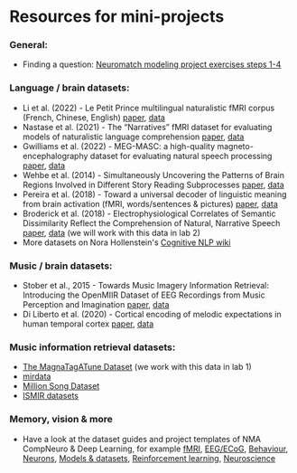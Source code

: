 # Resources for mini-projects

### General:
- Finding a question: [Neuromatch modeling project exercises steps 1-4](https://compneuro.neuromatch.io/projects/modelingsteps/ModelingSteps_1through4.html)

### Language / brain datasets:
- Li et al. (2022) - Le Petit Prince multilingual naturalistic fMRI corpus (French, Chinese, English) [paper](https://doi.org/10.1038/s41597-022-01625-7), [data](https://doi.org/10.18112/openneuro.ds003643.v1.0.3)
- Nastase et al. (2021) - The “Narratives” fMRI dataset for evaluating models of naturalistic language comprehension [paper](https://doi.org/10.1038/s41597-021-01033-3), [data](https://datasets.datalad.org/?dir=/labs/hasson/narratives)
- Gwilliams et al. (2022) - MEG-MASC: a high-quality magneto-encephalography dataset for evaluating natural speech processing [paper](https://doi.org/10.48550/arXiv.2208.11488), [data](https://osf.io/ag3kj/)
- Wehbe et al. (2014) - Simultaneously Uncovering the Patterns of Brain Regions Involved in Different Story Reading Subprocesses [paper](https://doi.org/10.1371/journal.pone.0112575), [data](http://www.cs.cmu.edu/~fmri/plosone/)
- Pereira et al. (2018) - Toward a universal decoder of linguistic meaning from brain activation (fMRI, words/sentences & pictures) [paper](https://doi.org/10.1038/s41467-018-03068-4), [data](https://osf.io/crwz7)
- Broderick et al. (2018) - Electrophysiological Correlates of Semantic Dissimilarity Reflect the Comprehension of Natural, Narrative Speech [paper](https://doi.org/10.1016/j.cub.2018.01.080), [data](https://datadryad.org/stash/dataset/doi:10.5061/dryad.070jc) (we will work with this data in lab 2)
- More datasets on Nora Hollenstein's [Cognitive NLP wiki](https://github.com/norahollenstein/cognitiveNLP-dataCollection/wiki/)

### Music / brain datasets:
- Stober et al., 2015 - Towards Music Imagery Information Retrieval: Introducing the OpenMIIR Dataset of EEG Recordings from Music Perception and Imagination [paper](https://archives.ismir.net/ismir2015/paper/000224.pdf), [data](https://github.com/sstober/openmiir)
- Di Liberto et al. (2020) - Cortical encoding of melodic expectations in human temporal cortex [paper](https://doi.org/10.7554/eLife.51784), [data](https://sourceforge.net/projects/aespa/)

### Music information retrieval datasets:
- [The MagnaTagATune Dataset](https://mirg.city.ac.uk/codeapps/the-magnatagatune-dataset) (we work with this data in lab 1)
- [mirdata](https://mirdata.readthedocs.io/en/stable/)
- [Million Song Dataset](http://millionsongdataset.com/)
- [ISMIR datasets](https://ismir.net/resources/datasets/)

### Memory, vision & more
- Have a look at the dataset guides and project templates of NMA CompNeuro & Deep Learning, for example [fMRI](https://compneuro.neuromatch.io/projects/fMRI/README.html), [EEG/ECoG](https://compneuro.neuromatch.io/projects/ECoG/README.html), [Behaviour](https://compneuro.neuromatch.io/projects/behavior/README.html), [Neurons](https://compneuro.neuromatch.io/projects/neurons/README.html), [Models & datasets](https://deeplearning.neuromatch.io/projects/docs/datasets_and_models.html), [Reinforcement learning](https://deeplearning.neuromatch.io/projects/ReinforcementLearning/ideas_and_datasets.html), [Neuroscience](https://deeplearning.neuromatch.io/projects/Neuroscience/ideas_and_datasets.html)